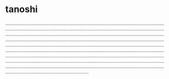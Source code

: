 # tanoshi
.............................................................................................................................................................................................................................................................................................................................................................................................................................................................................................................................................................................................................................................................................................................................................................................................................................................................................................................................................................................................................................................................................................................................................................................................................................